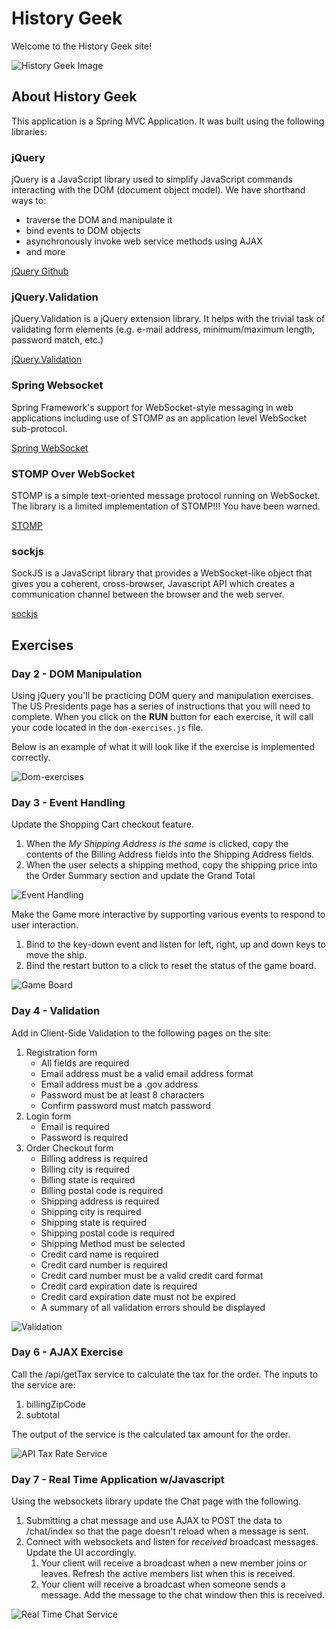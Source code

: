 # History Geek

Welcome to the History Geek site!

![History Geek Image](etc/history-geek.jpg)

## About History Geek

This application is a Spring MVC Application. It was built using the following libraries:

### jQuery

jQuery is a JavaScript library used to simplify JavaScript commands interacting with the DOM (document object model). We have shorthand ways to:

- traverse the DOM and manipulate it
- bind events to DOM objects
- asynchronously invoke web service methods using AJAX
- and more

[jQuery Github](https://github.com/jquery/jquery)

### jQuery.Validation

jQuery.Validation is a jQuery extension library. It helps with the trivial task of validating form elements (e.g. e-mail address, minimum/maximum length, password match, etc.)

[jQuery.Validation](https://github.com/jquery-validation/jquery-validation)

### Spring Websocket

Spring Framework's support for WebSocket-style messaging in web applications including use of STOMP as an application level WebSocket sub-protocol.

[Spring WebSocket](https://docs.spring.io/spring/docs/current/spring-framework-reference/html/websocket.html)

### STOMP Over WebSocket

STOMP is a simple text-oriented message protocol running on WebSocket. The library is a limited implementation of STOMP!!! You have been warned.

[STOMP](http://jmesnil.net/stomp-websocket/doc/)

### sockjs

SockJS is a JavaScript library that provides a WebSocket-like object that gives you a coherent, cross-browser, Javascript API which creates a communication channel between the browser and the web server.

[sockjs](https://github.com/sockjs/sockjs-client)

## Exercises

### Day 2 - DOM Manipulation

Using jQuery you'll be practicing DOM query and manipulation exercises. The US Presidents page has a series of instructions that you will need to complete. 
When you click on the **RUN** button for each exercise, it will call your code located in the `dom-exercises.js` file.

Below is an example of what it will look like if the exercise is implemented correctly.

![Dom-exercises](etc/dom-query.gif)

### Day 3 - Event Handling

Update the Shopping Cart checkout feature.

1. When the *My Shipping Address is the same* is clicked, copy the contents of the Billing Address fields into the Shipping Address fields.
2. When the user selects a shipping method, copy the shipping price into the Order Summary section and update the Grand Total

![Event Handling](etc/event-handling.gif)

Make the Game more interactive by supporting various events to respond to user interaction.

1. Bind to the key-down event and listen for left, right, up and down keys to move the ship.
2. Bind the restart button to a click to reset the status of the game board.

![Game Board](etc/event-handling-game.gif)

### Day 4 - Validation

Add in Client-Side Validation to the following pages on the site:

1. Registration form
	- All fields are required
	- Email address must be a valid email address format
	- Email address must be a .gov address
	- Password must be at least 8 characters
	- Confirm password must match password
2. Login form
	- Email is required
	- Password is required
3. Order Checkout form
	- Billing address is required
	- Billing city is required
	- Billing state is required
	- Billing postal code is required
	- Shipping address is required
	- Shipping city is required
	- Shipping state is required
	- Shipping postal code is required
	- Shipping Method must be selected
	- Credit card name is required
	- Credit card number is required
	- Credit card number must be a valid credit card format
	- Credit card expiration date is required
	- Credit card expiration date must not be expired
	- A summary of all validation errors should be displayed

![Validation](etc/validation.gif)


### Day 6 - AJAX Exercise

Call the /api/getTax service to calculate the tax for the order. The inputs to the service are:

1. billingZipCode
2. subtotal

The output of the service is the calculated tax amount for the order.

![API Tax Rate Service](etc/api-taxrate.gif)


### Day 7 - Real Time Application w/Javascript

Using the websockets library update the Chat page with the following.

1. Submitting a chat message and use AJAX to POST the data to /chat/index so that the page doesn't reload when a message is sent.
2. Connect with websockets and listen for *received* broadcast messages. Update the UI accordingly. 
    1. Your client will receive a broadcast when a new member joins or leaves. Refresh the active members list when this is received.
    2. Your client will receive a broadcast when someone sends a message. Add the message to the chat window then this is received. 

![Real Time Chat Service](etc/real-time-chat.gif)